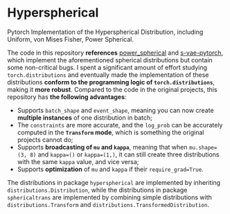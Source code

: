 # Hyperspherical
Pytorch Implementation of the Hyperspherical Distribution, including Uniform, von Mises Fisher, Power Spherical.

The code in this repository **references** [power_spherical](https://github.com/nicola-decao/power_spherical) and [s-vae-pytorch](https://github.com/nicola-decao/s-vae-pytorch), which implement the aforementioned spherical distributions but contain some non-critical bugs. I spent a significant amount of effort studying `torch.distributions` and eventually made the implementation of these distributions **conform to the programming logic of `torch.distributions`**, making it **more robust**. Compared to the code in the original projects, this repository has **the following advantages**:

- Supports `batch_shape` and `event_shape`, meaning you can now create **multiple instances** of one distribution in batch;
- The `constraints` are more accurate, and the `log_prob` can be accurately computed in the **`Transform` mode**, which is something the original projects cannot do;
- Supports **broadcasting of `mu` and `kappa`**, meaning that when `mu.shape=(3, 8)` and `kappa=()` or `kappa=(1,)`, it can still create three distributions with the same `kappa` value, and vice versa;
- Supports **optimization** of `mu` and `kappa` if their `require_grad=True`.

The distributions in package `hyperspherical` are implemented by inheriting `distributions.Distribution`, while the distributions in package `sphericaltrans` are implemented by combining simple distributions with `distributions.Transform` and `distributions.TransformedDistribution`.
